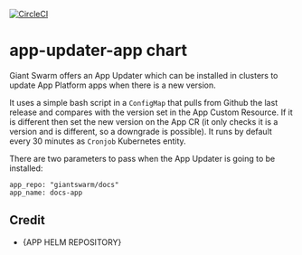 [![CircleCI](https://circleci.com/gh/giantswarm/{APP-NAME}-app.svg?style=shield)](https://circleci.com/gh/giantswarm/app-updater-app)

# app-updater-app chart

Giant Swarm offers an App Updater which can be installed in clusters to update App Platform apps when there is a new version.

It uses a simple bash script in a `ConfigMap` that pulls from Github the last release and compares with the version set in the App Custom Resource. If it is different then set the new version on the App CR (it only checks it is a version and is different, so a downgrade is possible). It runs by default every 30 minutes as `Cronjob` Kubernetes entity.

There are two parameters to pass when the App Updater is going to be installed:

```
app_repo: "giantswarm/docs"
app_name: docs-app
```

## Credit

* {APP HELM REPOSITORY}
